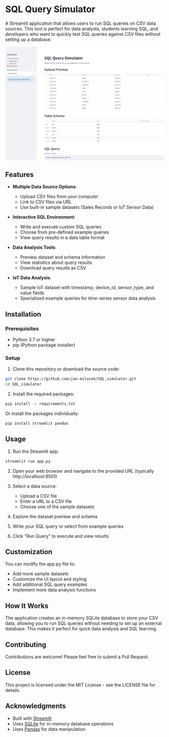 # SQL Query Simulator

A Streamlit application that allows users to run SQL queries on CSV data sources. This tool is perfect for data analysts, students learning SQL, and developers who want to quickly test SQL queries against CSV files without setting up a database.

![SQL Query Simulator Screenshot](https://raw.githubusercontent.com/jan-milacek/SQL_simulator/master/sql_simulator_screenshot.png)

## Features

- **Multiple Data Source Options**:
  - Upload CSV files from your computer
  - Link to CSV files via URL
  - Use built-in sample datasets (Sales Records or IoT Sensor Data)

- **Interactive SQL Environment**:
  - Write and execute custom SQL queries
  - Choose from pre-defined example queries
  - View query results in a data table format

- **Data Analysis Tools**:
  - Preview dataset and schema information
  - View statistics about query results
  - Download query results as CSV

- **IoT Data Analysis**:
  - Sample IoT dataset with timestamp, device_id, sensor_type, and value fields
  - Specialized example queries for time-series sensor data analysis

## Installation

### Prerequisites

- Python 3.7 or higher
- pip (Python package installer)

### Setup

1. Clone this repository or download the source code:

```bash
git clone https://github.com/jan-milacek/SQL_simulator.git
cd SQL_simulator
```

2. Install the required packages:

```bash
pip install -r requirements.txt
```

Or install the packages individually:

```bash
pip install streamlit pandas
```

## Usage

1. Run the Streamlit app:

```bash
streamlit run app.py
```

2. Open your web browser and navigate to the provided URL (typically http://localhost:8501)

3. Select a data source:
   - Upload a CSV file
   - Enter a URL to a CSV file
   - Choose one of the sample datasets

4. Explore the dataset preview and schema

5. Write your SQL query or select from example queries

6. Click "Run Query" to execute and view results



## Customization

You can modify the app.py file to:

- Add more sample datasets
- Customize the UI layout and styling
- Add additional SQL query examples
- Implement more data analysis functions

## How It Works

The application creates an in-memory SQLite database to store your CSV data, allowing you to run SQL queries without needing to set up an external database. This makes it perfect for quick data analysis and SQL learning.

## Contributing

Contributions are welcome! Please feel free to submit a Pull Request.

## License

This project is licensed under the MIT License - see the LICENSE file for details.

## Acknowledgments

- Built with [Streamlit](https://streamlit.io/)
- Uses [SQLite](https://www.sqlite.org/) for in-memory database operations
- Uses [Pandas](https://pandas.pydata.org/) for data manipulation